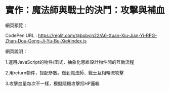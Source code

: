 # 實作：魔法師與戰士的決鬥：攻擊與補血

網頁預覽：

CodePen URL : https://replit.com/@bobyin22/A6-Xuan-Xiu-Jian-Yi-RPG-Zhan-Dou-Gong-Ji-Yu-Bu-Xie#index.js


網頁說明：

1.運用JavaScript的物件/函式，抽象化思維設計物件間的互動流程

2.用return物件，搭配參數。做到魔法師、戰士互相輪流攻擊

3.攻擊血量每次不一樣，模擬隨機攻擊扣HP邏輯

